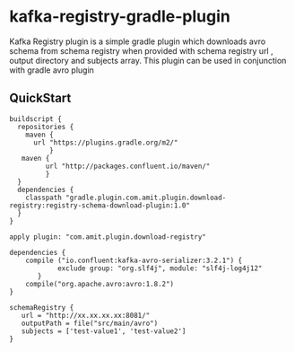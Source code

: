 # kafka-registry-gradle-plugin

Kafka Registry plugin is a simple gradle plugin which downloads avro schema from schema registry when provided with
schema registry url , output directory and subjects array. This plugin can be used in conjunction with gradle avro plugin 

## QuickStart 

```
buildscript {
  repositories {
    maven {
      url "https://plugins.gradle.org/m2/"
          }
   maven {
         url "http://packages.confluent.io/maven/"
         }
  }
  dependencies {
    classpath "gradle.plugin.com.amit.plugin.download-registry:registry-schema-download-plugin:1.0"
  }
}

apply plugin: "com.amit.plugin.download-registry"

dependencies {
    compile ("io.confluent:kafka-avro-serializer:3.2.1") {
     		exclude group: "org.slf4j", module: "slf4j-log4j12"
       }
    compile("org.apache.avro:avro:1.8.2")
}

schemaRegistry {
   url = "http://xx.xx.xx.xx:8081/"
   outputPath = file("src/main/avro")
   subjects = ['test-value1', 'test-value2']
}
```
